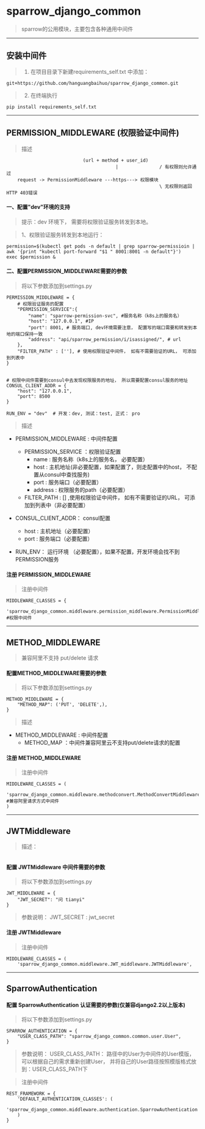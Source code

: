 # sparrow_django_common
>sparrow的公用模块，主要包含各种通用中间件

* * *

## 安装中间件
> 1. 在项目目录下新建requirements_self.txt 中添加：
```
git+https://github.com/hanguangbaihuo/sparrow_django_common.git
```
> 2. 在终端执行
```
pip install requirements_self.txt
```

* * *

## PERMISSION_MIDDLEWARE (权限验证中间件)
> 描述
```
                            (url + method + user_id)
                                        |               / 有权限则允许通过
    request -> PermissionMiddleware ---https---> 权限模块
                                                        \ 无权限则返回HTTP 403错误
```

#### 一、配置"dev"环境的支持
> 提示：dev 环境下， 需要将权限验证服务转发到本地。

> 1、权限验证服务转发到本地运行：

```
permission=$(kubectl get pods -n default | grep sparrow-permissioin | awk '{print "kubectl port-forward "$1 " 8001:8001 -n default"}')
exec $permission &
```


#### 二、配置PERMISSION_MIDDLEWARE需要的参数
> 将以下参数添加到settings.py 

```
PERMISSION_MIDDLEWARE = {
    # 权限验证服务的配置
    "PERMISSION_SERVICE":{
        "name": "sparrow-permission-svc", #服务名称（k8s上的服务名）
        "host": "127.0.0.1", #IP
        "port": 8001, # 服务端口, dev环境需要注意， 配置写的端口需要和转发到本地的端口保持一致
        "address": "api/sparrow_permission/i/isassigned/", # url
    },
    "FILTER_PATH" : [''], # 使用权限验证中间件， 如有不需要验证的URL， 可添加到列表中
}


# 权限中间件需要到consul中去发现权限服务的地址， 所以需要配置consul服务的地址
CONSUL_CLIENT_ADDR = {
    "host": "127.0.0.1",
    "port": 8500
}

RUN_ENV = "dev"  # 开发：dev, 测试：test, 正式： pro 
```

> 描述
 - PERMISSION_MIDDLEWARE : 中间件配置
   -  PERMISSION_SERVICE ：权限验证配置
        - name : 服务名称（k8s上的服务名， 必要配置）
        - host : 主机地址(非必要配置，如果配置了，则走配置中的host， 不配置从consul中查找服务)
        - port : 服务端口（必要配置）
        - address : 权限服务的path（必要配置）
   -  FILTER_PATH : [] ,使用权限验证中间件， 如有不需要验证的URL， 可添加到列表中（非必要配置）
   
   
-  CONSUL_CLIENT_ADDR： consul配置
   - host : 主机地址（必要配置）
   - port : 服务端口（必要配置）


-  RUN_ENV： 运行环境  （必要配置），如果不配置，开发环境会找不到PERMISSION服务

   
#### 注册 PERMISSION_MIDDLEWARE 
> 注册中间件
```
MIDDLEWARE_CLASSES = {
    'sparrow_django_common.middleware.permission_middleware.PermissionMiddleware',    #权限中间件
```

* * *
   
## METHOD_MIDDLEWARE
> 兼容阿里不支持 put/delete 请求
#### 配置METHOD_MIDDLEWARE需要的参数
> 将以下参数添加到settings.py
```
METHOD_MIDDLEWARE = {
    "METHOD_MAP": ('PUT', 'DELETE',), 
}
```
> 描述
 - METHOD_MIDDLEWARE : 中间件配置
   -  METHOD_MAP ：中间件兼容阿里云不支持put/delete请求的配置


#### 注册 METHOD_MIDDLEWARE
> 注册中间件
```
MIDDLEWARE_CLASSES = (
    'sparrow_django_common.middleware.methodconvert.MethodConvertMiddleware',      #兼容阿里请求方式中间件
)
```



* * *

## JWTMiddleware
> 描述：
```buildoutcfg

```

#### 配置 JWTMiddleware 中间件需要的参数
> 将以下参数添加到settings.py
```
JWT_MIDDLEWARE = {
    "JWT_SECRET": "问 tianyi"
}
``` 
>参数说明： JWT_SECRET : jwt_secret

#### 注册 JWTMiddleware

> 注册中间件
```
MIDDLEWARE_CLASSES = (
    'sparrow_django_common.middleware.JWT_middleware.JWTMiddleware', 
```


 * * *


 ## SparrowAuthentication

 #### 配置 SparrowAuthentication 认证需要的参数(仅兼容django2.2以上版本)

> 将以下参数添加到settings.py
```
SPARROW_AUTHENTICATION = {
    "USER_CLASS_PATH": "sparrow_django_common.common.user.User",
}
``` 
> 参数说明： USER_CLASS_PATH： 路径中的User为中间件的User模版， 可以根据自己的需求重新创建User， 并将自己的User路径按照模版格式放到：USER_CLASS_PATH下 

> 注册中间件
```
REST_FRAMEWORK = {
    'DEFAULT_AUTHENTICATION_CLASSES': (
        'sparrow_django_common.middleware.authentication.SparrowAuthentication',
    )
}

```







